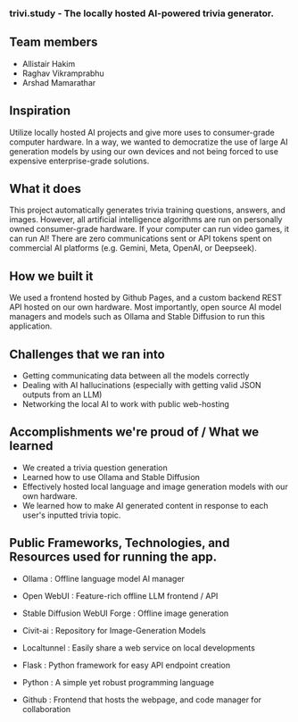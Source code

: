 ### trivi.study - The locally hosted AI-powered trivia generator.

## Team members

 - Allistair Hakim
 - Raghav Vikramprabhu
 - Arshad Mamarathar

## Inspiration

Utilize locally hosted AI projects and give more uses to consumer-grade computer hardware. In a way, we wanted to democratize the use of large AI generation models by using our own devices and not being forced to use expensive enterprise-grade solutions.
 
## What it does

This project automatically generates trivia training questions, answers, and images. However, all artificial intelligence algorithms are run on personally owned consumer-grade hardware. If your computer can run video games, it can run AI! There are zero communications sent or API tokens spent on commercial AI platforms (e.g. Gemini, Meta, OpenAI, or Deepseek). 

## How we built it

We used a frontend hosted by Github Pages, and a custom backend REST API hosted on our own hardware. Most importantly, open source AI model managers and models such as Ollama and Stable Diffusion to run this application.

## Challenges that we ran into

 - Getting communicating data between all the models correctly 
 - Dealing with AI hallucinations (especially with getting valid JSON outputs from an LLM)
 - Networking the local AI to work with public web-hosting

## Accomplishments we're proud of / What we learned

 - We created a trivia question generation 
 - Learned how to use Ollama and Stable Diffusion
 - Effectively hosted local language and image generation models with our own hardware.
 - We learned how to make AI generated content in response to each user's inputted trivia topic.

## Public Frameworks, Technologies, and Resources used for running the app.

 - Ollama : Offline language model AI manager
 - Open WebUI : Feature-rich offline LLM frontend / API

 - Stable Diffusion WebUI Forge : Offline image generation
 - Civit-ai : Repository for Image-Generation Models
 - Localtunnel : Easily share a web service on local developments
 
 - Flask : Python framework for easy API endpoint creation
 - Python : A simple yet robust programming language
 - Github : Frontend that hosts the webpage, and code manager for collaboration